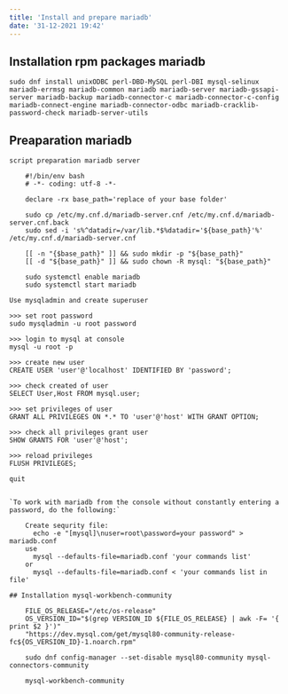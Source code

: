 ```yaml
---
title: 'Install and prepare mariadb'
date: '31-12-2021 19:42'
---
```


## Installation rpm packages mariadb

```
sudo dnf install unixODBC perl-DBD-MySQL perl-DBI mysql-selinux mariadb-errmsg mariadb-common mariadb mariadb-server mariadb-gssapi-server mariadb-backup mariadb-connector-c mariadb-connector-c-config mariadb-connect-engine mariadb-connector-odbc mariadb-cracklib-password-check mariadb-server-utils
```

## Preaparation mariadb

`script preparation mariadb server`

```
    #!/bin/env bash
    # -*- coding: utf-8 -*-

    declare -rx base_path='replace of your base folder'

    sudo cp /etc/my.cnf.d/mariadb-server.cnf /etc/my.cnf.d/mariadb-server.cnf.back
    sudo sed -i 's%^datadir=/var/lib.*$%datadir='${base_path}'%' /etc/my.cnf.d/mariadb-server.cnf

    [[ -n "{$base_path}" ]] && sudo mkdir -p "${base_path}"
    [[ -d "${base_path}" ]] && sudo chown -R mysql: "${base_path}"

    sudo systemctl enable mariadb
    sudo systemctl start mariadb
```

`Use mysqladmin and create superuser`

    >>> set root password
    sudo mysqladmin -u root password

    >>> login to mysql at console
    mysql -u root -p

    >>> create new user
    CREATE USER 'user'@'localhost' IDENTIFIED BY 'password';

    >>> check created of user
    SELECT User,Host FROM mysql.user;

    >>> set privileges of user
    GRANT ALL PRIVILEGES ON *.* TO 'user'@'host' WITH GRANT OPTION;

    >>> check all privileges grant user
    SHOW GRANTS FOR 'user'@'host';

    >>> reload privileges
    FLUSH PRIVILEGES;

    quit
```

`To work with mariadb from the console without constantly entering a password, do the following:`

    Create sequrity file:
      echo -e "[mysql]\nuser=root\password=your password" > mariadb.conf
    use
      mysql --defaults-file=mariadb.conf 'your commands list'
    or
      mysql --defaults-file=mariadb.conf < 'your commands list in file'

## Installation mysql-workbench-community

    FILE_OS_RELEASE="/etc/os-release"
    OS_VERSION_ID="$(grep VERSION_ID ${FILE_OS_RELEASE} | awk -F= '{ print $2 }')"
    "https://dev.mysql.com/get/mysql80-community-release-fc${OS_VERSION_ID}-1.noarch.rpm"

    sudo dnf config-manager --set-disable mysql80-community mysql-connectors-community

    mysql-workbench-community
